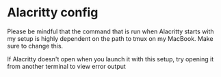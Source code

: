 # Alacritty config

Please be mindful that the command that is run when Alacritty starts with my setup is highly dependent on the path to tmux on my MacBook. Make sure to change this.

If Alacritty doesn't open when you launch it with this setup, try opening it from another terminal to view error output

